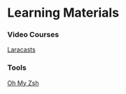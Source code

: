 # Learning Materials
### Video Courses
[Laracasts](https://laracasts.com)

### Tools
[Oh My Zsh](https://ohmyz.sh/)
